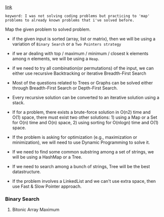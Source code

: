 [link](https://medium.com/swlh/the-ultimate-strategy-to-preparing-for-the-coding-interview-ee9f7eb439f3#0330)

    keyword: I was not solving coding problems but practicing to 'map' problems to already known problems that i've solved before.

Map the given problem to solved problem.

* if the given input is sorted (array, list or matrix), then we will be using a variation of `Binary Search` or a `Two Pointers strategy`

* if we ar dealing with top / maximum / minimum / closest k elements among n elements, we will be using a `Heap`.

* if we need to try all combination(or permutations) of the input, we can either use recursive Backtracking or iterative Breadth-First Search

* Most of the questions related to Trees or Graphs can be solved either through Breadth-First Search or Depth-First Search.

* Every recursive solution can be converted to an iterative solution using a stack.

* If for a problem, there exists a brute-force solution in O(n2) time and O(1) space, there must exist two other solutions: 1) using a Map or a Set for O(n) time and O(n) space, 2) using sorting for O(nlogn) time and O(1) space.

* If the problem is asking for optimization (e.g., maximization or minimization), we will need to use Dynamic Programming to solve it.

* If we need to find some common substring among a set of strings, we will be using a HashMap or a Tree.

* If we need to search among a bunch of strings, Tree will be the best datastructure.

* If the problem involves a LinkedList and we can't use extra space, then use Fast & Slow Pointer approach.


### Binary Search

  1. Bitonic Array Maximum
